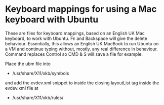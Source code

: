 # Keyboard mappings for using a Mac keyboard with Ubuntu

These are files for keyboard mappings, based on an English UK Mac keyboard, to work with Ubuntu. Fn and Backspace will give the delete behaviour. Essentially, this allows an English UK MacBook to run Ubuntu on a VM and continue typing without, mostly, any real difference in behaviour. Command replaces Control so CMD & S will save a file for example.

Place the ubm file into 

* /usr/share/X11/xkb/symbols

and add the evdev.xml snippet to inside the closing layoutList tag inside the evdev.xml file at

* /usr/share/X11/xkb/rules/
